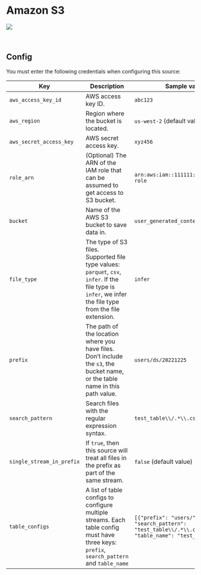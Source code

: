 # Amazon S3

![](https://help.grow.com/hc/article_attachments/1500016247722/amazons3.svg)

<br />

## Config

You must enter the following credentials when configuring this source:

| Key | Description | Sample value
| --- | --- | --- |
| `aws_access_key_id` | AWS access key ID. | `abc123` |
| `aws_region` | Region where the bucket is located. | `us-west-2` (default value) |
| `aws_secret_access_key` | AWS secret access key. | `xyz456` |
| `role_arn` | (Optional) The ARN of the IAM role that can be assumed to get access to S3 bucket. | `arn:aws:iam::111111:role/example-role` |
| `bucket` | Name of the AWS S3 bucket to save data in. | `user_generated_content` |
| `file_type` | The type of S3 files. Supported file type values: `parquet`, `csv`, `infer`. If the file type is `infer`, we infer the file type from the file extension. | `infer` |
| `prefix` | The path of the location where you have files. Don’t include the `s3`, the bucket name, or the table name in this path value.  | `users/ds/20221225` |
| `search_pattern` | Search files with the regular expression syntax. | `test_table\\/.*\\.csv` |
| `single_stream_in_prefix` | If `true`, then this source will treat all files in the prefix as part of the same stream. | `false` (default value) |
| `table_configs` | A list of table configs to configure multiple streams. Each table config must have three keys: `prefix`, `search_pattern` and `table_name`| `[{"prefix": "users/", "search_pattern": "test_table\\/.*\\.csv", "table_name": "test_table"}]` |

<br />
